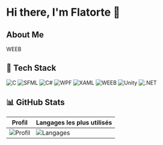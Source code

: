 # Hi there, I'm Flatorte 👋

## About Me

WEEB

## 🚀 Tech Stack
![C](https://img.shields.io/badge/C-blue?style=for-the-badge&logo=c)
![SFML](https://img.shields.io/badge/SFML-green?style=for-the-badge&logo=cplusplus)
![C#](https://img.shields.io/badge/C%23-68217A?style=for-the-badge&logo=csharp)
![WPF](https://img.shields.io/badge/WPF-68217A?style=for-the-badge&logo=windows)
![XAML](https://img.shields.io/badge/XAML-blue?style=for-the-badge&logo=windows)
![WEEB](https://img.shields.io/badge/WEEB-pink?style=for-the-badge&logo=windows)
![Unity](https://img.shields.io/badge/Unity-100000?style=for-the-badge&logo=unity)
![.NET](https://img.shields.io/badge/.NET-512BD4?style=for-the-badge&logo=dotnet)

## 📊 GitHub Stats
| Profil | Langages les plus utilisés |
|--------|---------------------------|
| ![Profil](http://github-profile-summary-cards.vercel.app/api/cards/profile-details?username=Flatortee&theme=tokyonight) | ![Langages](http://github-profile-summary-cards.vercel.app/api/cards/repos-per-language?username=Flatortee&theme=tokyonight) |

